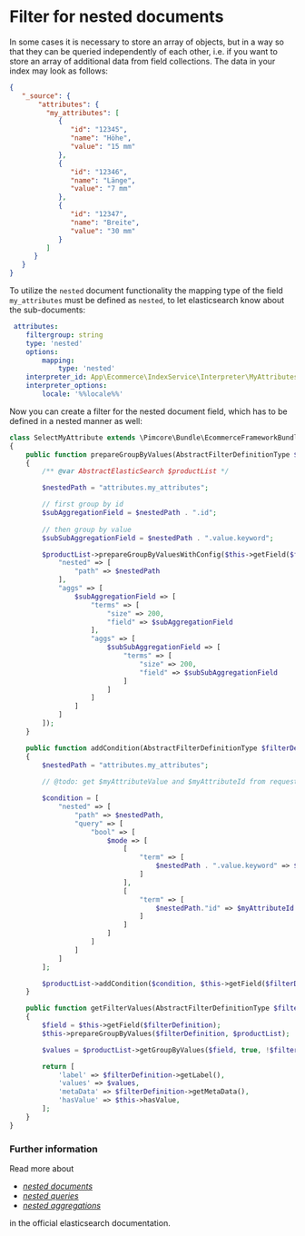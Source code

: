 # Filter for nested documents

In some cases it is necessary to store an array of objects, but in a way so that they can be queried independently of each 
other, i.e. if you want to store an array of additional data from field collections. The data in your index may look as follows:

```json
{
   "_source": {
       "attributes": {  
         "my_attributes": [  
            {  
               "id": "12345",
               "name": "Höhe",
               "value": "15 mm"
            },
            {  
               "id": "12346",
               "name": "Länge",
               "value": "7 mm"
            },
            {  
               "id": "12347",
               "name": "Breite",
               "value": "30 mm"
            }
         ]
      }
   }
}
```

To utilize the `nested` document functionality the mapping type of the field `my_attributes` must be defined as `nested`, 
to let elasticsearch know about the sub-documents:

```yaml
 attributes:
    filtergroup: string
    type: 'nested'
    options:
        mapping:
            type: 'nested'
    interpreter_id: App\Ecommerce\IndexService\Interpreter\MyAttributes
    interpreter_options:
        locale: '%%locale%%'
```

Now you can create a filter for the nested document field, which has to be defined in a nested manner as well:

```php
class SelectMyAttribute extends \Pimcore\Bundle\EcommerceFrameworkBundle\FilterService\FilterType\AbstractFilterType
{
    public function prepareGroupByValues(AbstractFilterDefinitionType $filterDefinition, ProductListInterface $productList): void
    {
        /** @var AbstractElasticSearch $productList */

        $nestedPath = "attributes.my_attributes";

        // first group by id
        $subAggregationField = $nestedPath . ".id";
        
        // then group by value
        $subSubAggregationField = $nestedPath . ".value.keyword";

        $productList->prepareGroupByValuesWithConfig($this->getField($filterDefinition), true, false, [
            "nested" => [
                "path" => $nestedPath
            ],
            "aggs" => [
                $subAggregationField => [
                    "terms" => [
                        "size" => 200,
                        "field" => $subAggregationField
                    ],
                    "aggs" => [
                        $subSubAggregationField => [
                            "terms" => [
                                "size" => 200,
                                "field" => $subSubAggregationField
                            ]
                        ]
                    ]
                ]
            ]
        ]);
    }

    public function addCondition(AbstractFilterDefinitionType $filterDefinition, ProductListInterface $productList, array $currentFilter, array $params, bool $isPrecondition = false): void
    {
        $nestedPath = "attributes.my_attributes";
        
        // @todo: get $myAttributeValue and $myAttributeId from request params

        $condition = [
            "nested" => [
                "path" => $nestedPath,
                "query" => [
                    "bool" => [
                        $mode => [
                            [
                                "term" => [
                                    $nestedPath . ".value.keyword" => $myAttributeValue
                                ]
                            ],
                            [
                                "term" => [
                                    $nestedPath."id" => $myAttributeId
                                ]
                            ]
                        ]
                    ]
                ]
            ]
        ];

        $productList->addCondition($condition, $this->getField($filterDefinition));
    }

    public function getFilterValues(AbstractFilterDefinitionType $filterDefinition, ProductListInterface $productList, array $currentFilter): array
    {
        $field = $this->getField($filterDefinition);
        $this->prepareGroupByValues($filterDefinition, $productList);

        $values = $productList->getGroupByValues($field, true, !$filterDefinition->getUseAndCondition());

        return [
            'label' => $filterDefinition->getLabel(),
            'values' => $values,
            'metaData' => $filterDefinition->getMetaData(),
            'hasValue' => $this->hasValue,
        ];
    }
}
```

### Further information
Read more about 

- [_nested documents_ ](https://www.elastic.co/guide/en/elasticsearch/reference/current/nested.html)
- [_nested queries_](https://www.elastic.co/guide/en/elasticsearch/reference/current/query-dsl-nested-query.html)
- [_nested aggregations_](https://www.elastic.co/guide/en/elasticsearch/reference/current/search-aggregations-bucket-nested-aggregation.html)

in the official elasticsearch documentation.
